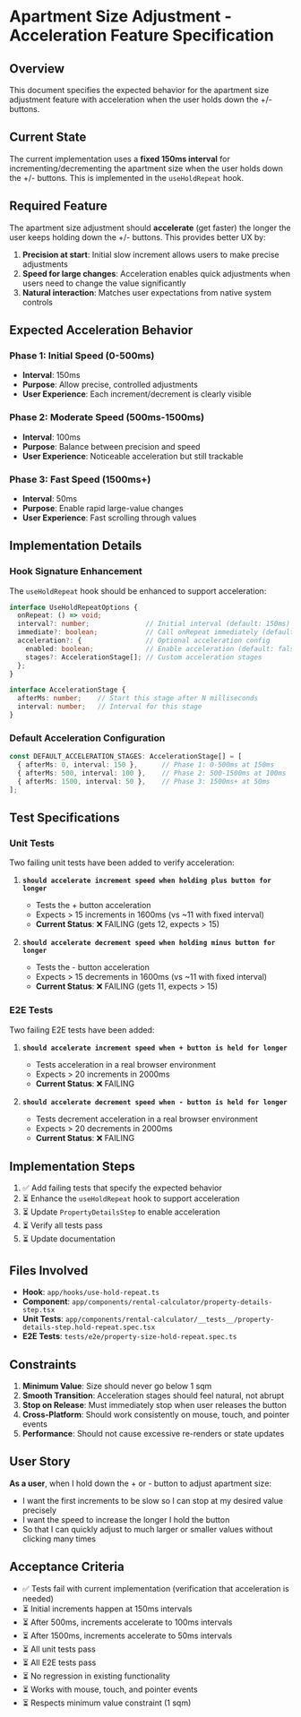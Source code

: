 # Apartment Size Adjustment - Acceleration Feature Specification

## Overview

This document specifies the expected behavior for the apartment size adjustment feature with acceleration when the user holds down the +/- buttons.

## Current State

The current implementation uses a **fixed 150ms interval** for incrementing/decrementing the apartment size when the user holds down the +/- buttons. This is implemented in the `useHoldRepeat` hook.

## Required Feature

The apartment size adjustment should **accelerate** (get faster) the longer the user keeps holding down the +/- buttons. This provides better UX by:

1. **Precision at start**: Initial slow increment allows users to make precise adjustments
2. **Speed for large changes**: Acceleration enables quick adjustments when users need to change the value significantly
3. **Natural interaction**: Matches user expectations from native system controls

## Expected Acceleration Behavior

### Phase 1: Initial Speed (0-500ms)
- **Interval**: 150ms
- **Purpose**: Allow precise, controlled adjustments
- **User Experience**: Each increment/decrement is clearly visible

### Phase 2: Moderate Speed (500ms-1500ms)
- **Interval**: 100ms
- **Purpose**: Balance between precision and speed
- **User Experience**: Noticeable acceleration but still trackable

### Phase 3: Fast Speed (1500ms+)
- **Interval**: 50ms
- **Purpose**: Enable rapid large-value changes
- **User Experience**: Fast scrolling through values

## Implementation Details

### Hook Signature Enhancement

The `useHoldRepeat` hook should be enhanced to support acceleration:

```typescript
interface UseHoldRepeatOptions {
  onRepeat: () => void;
  interval?: number;              // Initial interval (default: 150ms)
  immediate?: boolean;            // Call onRepeat immediately (default: true)
  acceleration?: {                // Optional acceleration config
    enabled: boolean;             // Enable acceleration (default: false)
    stages?: AccelerationStage[]; // Custom acceleration stages
  };
}

interface AccelerationStage {
  afterMs: number;    // Start this stage after N milliseconds
  interval: number;   // Interval for this stage
}
```

### Default Acceleration Configuration

```typescript
const DEFAULT_ACCELERATION_STAGES: AccelerationStage[] = [
  { afterMs: 0, interval: 150 },      // Phase 1: 0-500ms at 150ms
  { afterMs: 500, interval: 100 },    // Phase 2: 500-1500ms at 100ms
  { afterMs: 1500, interval: 50 },    // Phase 3: 1500ms+ at 50ms
];
```

## Test Specifications

### Unit Tests

Two failing unit tests have been added to verify acceleration:

1. **`should accelerate increment speed when holding plus button for longer`**
   - Tests the + button acceleration
   - Expects > 15 increments in 1600ms (vs ~11 with fixed interval)
   - **Current Status**: ❌ FAILING (gets 12, expects > 15)

2. **`should accelerate decrement speed when holding minus button for longer`**
   - Tests the - button acceleration
   - Expects > 15 decrements in 1600ms (vs ~11 with fixed interval)
   - **Current Status**: ❌ FAILING (gets 11, expects > 15)

### E2E Tests

Two failing E2E tests have been added:

1. **`should accelerate increment speed when + button is held for longer`**
   - Tests acceleration in a real browser environment
   - Expects > 20 increments in 2000ms
   - **Current Status**: ❌ FAILING

2. **`should accelerate decrement speed when - button is held for longer`**
   - Tests decrement acceleration in a real browser environment
   - Expects > 20 decrements in 2000ms
   - **Current Status**: ❌ FAILING

## Implementation Steps

1. ✅ Add failing tests that specify the expected behavior
2. ⏳ Enhance the `useHoldRepeat` hook to support acceleration
3. ⏳ Update `PropertyDetailsStep` to enable acceleration
4. ⏳ Verify all tests pass
5. ⏳ Update documentation

## Files Involved

- **Hook**: `app/hooks/use-hold-repeat.ts`
- **Component**: `app/components/rental-calculator/property-details-step.tsx`
- **Unit Tests**: `app/components/rental-calculator/__tests__/property-details-step.hold-repeat.spec.tsx`
- **E2E Tests**: `tests/e2e/property-size-hold-repeat.spec.ts`

## Constraints

1. **Minimum Value**: Size should never go below 1 sqm
2. **Smooth Transition**: Acceleration stages should feel natural, not abrupt
3. **Stop on Release**: Must immediately stop when user releases the button
4. **Cross-Platform**: Should work consistently on mouse, touch, and pointer events
5. **Performance**: Should not cause excessive re-renders or state updates

## User Story

**As a user**, when I hold down the + or - button to adjust apartment size:
- I want the first increments to be slow so I can stop at my desired value precisely
- I want the speed to increase the longer I hold the button
- So that I can quickly adjust to much larger or smaller values without clicking many times

## Acceptance Criteria

- ✅ Tests fail with current implementation (verification that acceleration is needed)
- ⏳ Initial increments happen at 150ms intervals
- ⏳ After 500ms, increments accelerate to 100ms intervals
- ⏳ After 1500ms, increments accelerate to 50ms intervals
- ⏳ All unit tests pass
- ⏳ All E2E tests pass
- ⏳ No regression in existing functionality
- ⏳ Works with mouse, touch, and pointer events
- ⏳ Respects minimum value constraint (1 sqm)
